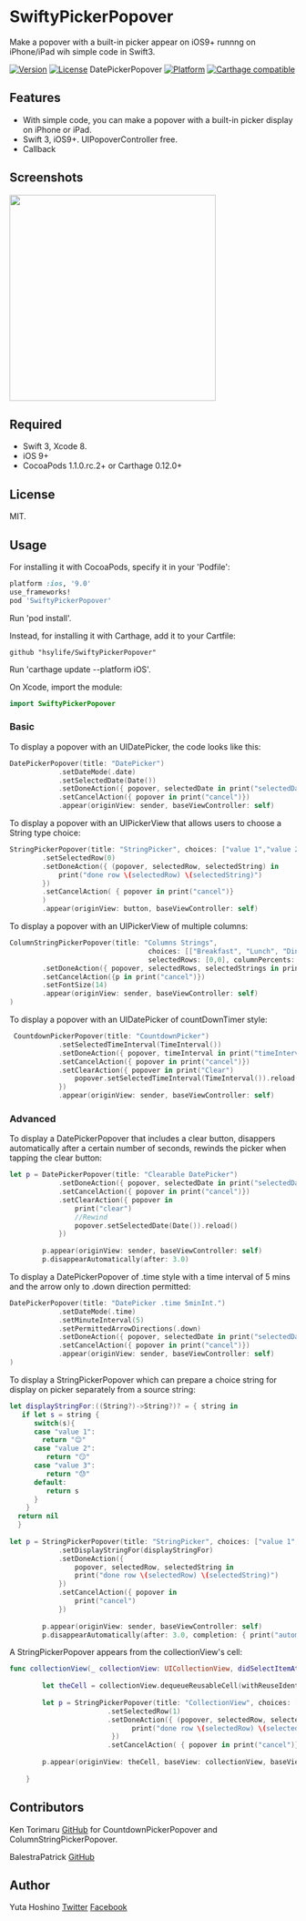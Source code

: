 # SwiftyPickerPopover
Make a popover with a built-in picker appear on iOS9+ runnng on iPhone/iPad wih simple code in Swift3.

[![Version](https://img.shields.io/cocoapods/v/SwiftyPickerPopover.svg?style=flat)](http://cocoadocs.org/docsets/SwiftyPickerPopover) 
[![License](https://img.shields.io/cocoapods/l/SwiftyPickerPopover.svg?style=flat)](http://cocoadocs.org/docsets/SwiftyPickerPopover) DatePickerPopover
[![Platform](https://img.shields.io/cocoapods/p/SwiftyPickerPopover.svg?style=flat)](http://cocoadocs.org/docsets/SwiftyPickerPopover)
[![Carthage compatible](https://img.shields.io/badge/Carthage-compatible-4BC51D.svg?style=flat)](https://github.com/hsylife/SwiftyPickerPopover)

## Features
- With simple code, you can make a popover with a built-in picker display on iPhone or iPad.
- Swift 3, iOS9+. UIPopoverController free. 
- Callback

## Screenshots
<img src="README_resources/SwiftyPickerPopover_movie.gif" width="362">

## Required
- Swift 3, Xcode 8.
- iOS 9+
- CocoaPods 1.1.0.rc.2+ or Carthage 0.12.0+

## License
MIT.

## Usage
For installing it with CocoaPods, specify it in your 'Podfile':
```ruby
platform :ios, '9.0'
use_frameworks!
pod 'SwiftyPickerPopover'
```
Run 'pod install'.

Instead, for installing it with Carthage, add it to your Cartfile:
```
github "hsylife/SwiftyPickerPopover"
```
Run 'carthage update --platform iOS'.

On Xcode, import the module:
```swift
import SwiftyPickerPopover
```
### Basic
To display a popover with an UIDatePicker, the code looks like this:

```swift
DatePickerPopover(title: "DatePicker")
            .setDateMode(.date)
            .setSelectedDate(Date())
            .setDoneAction({ popover, selectedDate in print("selectedDate \(selectedDate)")})
            .setCancelAction({ popover in print("cancel")})
            .appear(originView: sender, baseViewController: self)
```

To display a popover with an UIPickerView that allows users to choose a String type choice:
```swift
StringPickerPopover(title: "StringPicker", choices: ["value 1","value 2","value 3"])
        .setSelectedRow(0)
        .setDoneAction({ (popover, selectedRow, selectedString) in
            print("done row \(selectedRow) \(selectedString)")
        })
        .setCancelAction( { popover in print("cancel")}
        )
        .appear(originView: button, baseViewController: self)
```

To display a popover with an UIPickerView of multiple columns:
```swift
ColumnStringPickerPopover(title: "Columns Strings",
                                  choices: [["Breakfast", "Lunch", "Dinner"],["Tacos", "Sushi", "Steak", "Waffles", "Burgers"]],
                                  selectedRows: [0,0], columnPercents: [0.5, 0.5])
        .setDoneAction({ popover, selectedRows, selectedStrings in print("selected rows \(selectedRows) strings \(selectedStrings)")})
        .setCancelAction({p in print("cancel")})
        .setFontSize(14)
        .appear(originView: sender, baseViewController: self)
)
```

To display a popover with an UIDatePicker of countDownTimer style:
```swift
 CountdownPickerPopover(title: "CountdownPicker")
            .setSelectedTimeInterval(TimeInterval())
            .setDoneAction({ popover, timeInterval in print("timeInterval \(timeInterval)")} )
            .setCancelAction({ popover in print("cancel")})
            .setClearAction({ popover in print("Clear")
                popover.setSelectedTimeInterval(TimeInterval()).reload()
            })
            .appear(originView: sender, baseViewController: self)
```

### Advanced
To display a DatePickerPopover that includes a clear button, disappers automatically after a certain number of seconds, rewinds the picker when tapping the clear button:
```swift
let p = DatePickerPopover(title: "Clearable DatePicker")
            .setDoneAction({ popover, selectedDate in print("selectedDate \(selectedDate)")} )
            .setCancelAction({ popover in print("cancel")})
            .setClearAction({ popover in
                print("clear")
                //Rewind
                popover.setSelectedDate(Date()).reload()
            })
            
        p.appear(originView: sender, baseViewController: self)
        p.disappearAutomatically(after: 3.0)
```

To display a DatePickerPopover of .time style with a time interval of 5 mins and the arrow only to .down direction permitted:
```swift
DatePickerPopover(title: "DatePicker .time 5minInt.")
            .setDateMode(.time)
            .setMinuteInterval(5)
            .setPermittedArrowDirections(.down)
            .setDoneAction({ popover, selectedDate in print("selectedDate \(selectedDate)")} )
            .setCancelAction({ popover in print("cancel")})
            .appear(originView: sender, baseViewController: self)
)
```

To display a StringPickerPopover which can prepare a choice string for display on picker separately from a source string:
```swift
let displayStringFor:((String?)->String?)? = { string in
   if let s = string {
      switch(s){
      case "value 1":
        return "😊"
      case "value 2":
         return "😏"
      case "value 3":
         return "😓"
      default:
         return s
      }
    }
  return nil
  }
        
let p = StringPickerPopover(title: "StringPicker", choices: ["value 1","value 2","value 3"])
            .setDisplayStringFor(displayStringFor)
            .setDoneAction({
                popover, selectedRow, selectedString in
                print("done row \(selectedRow) \(selectedString)")
            })
            .setCancelAction({ popover in
                print("cancel")
            })
            
        p.appear(originView: sender, baseViewController: self)
        p.disappearAutomatically(after: 3.0, completion: { print("automatically hidden")} )
```

A StringPickerPopover appears from the collectionView's cell:
```swift
func collectionView(_ collectionView: UICollectionView, didSelectItemAt indexPath: IndexPath) {
        
        let theCell = collectionView.dequeueReusableCell(withReuseIdentifier: "Cell", for: indexPath)
        
        let p = StringPickerPopover(title: "CollectionView", choices: ["value 1","value 2","value 3"])
                        .setSelectedRow(1)
                        .setDoneAction({ (popover, selectedRow, selectedString) in
                              print("done row \(selectedRow) \(selectedString)")
                         })
                        .setCancelAction( { popover in print("cancel")} )
        
        p.appear(originView: theCell, baseView: collectionView, baseViewController: self)
        
    }
```

## Contributors
Ken Torimaru  [GitHub](https://github.com/ktorimaru) for CountdownPickerPopover and ColumnStringPickerPopover.

BalestraPatrick [GitHub](https://github.com/BalestraPatrick)

## Author
Yuta Hoshino [Twitter](https://twitter.com/hsylife) [Facebook](https://www.facebook.com/yuta.hoshino)
